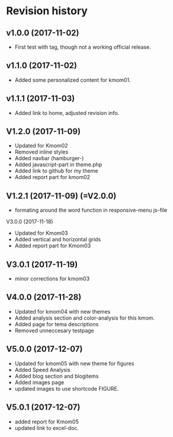 Revision history
=======================================
v1.0.0 (2017-11-02)
---------------------------------------

* First test with tag, though not a working official release.

v1.1.0 (2017-11-02)
---------------------------------------

* Added some personalized content for kmom01.

v1.1.1 (2017-11-03)
---------------------------------------

* Added link to home, adjusted revision info.

V1.2.0 (2017-11-09)
---------------------------------------

* Updated for Kmom02
* Removed inline styles
* Added navbar (hamburger-)
* Added javascript-part in theme.php
* Added link to github for my theme
* Added report part for kmom02

V1.2.1 (2017-11-09) (=V2.0.0)
---------------------------------------

* formating around the word function in responsive-menu js-file

V3.0.0 (2017-11-18)

* Updated for Kmom03
* Added vertical and horizontal grids
* Added report part for Kmom03  

V3.0.1 (2017-11-19)
---------------------------------------

* minor corrections for kmom03

V4.0.0 (2017-11-28)
---------------------------------------

* Updated for kmom04 with new themes
* Added analysis section and color-analysis for this kmom.
* Added page for tema descriptions
* Removed unneccesary testpage

V5.0.0 (2017-12-07)
---------------------------------------

* Updated for kmom05 with new theme for figures
* Added Speed Analysis
* Added blog section and blogitems
* Added images page
* updated images to use shortcode FIGURE.

V5.0.1 (2017-12-07)
---------------------------------------

* added report for Kmom05
* updated link to excel-doc.
